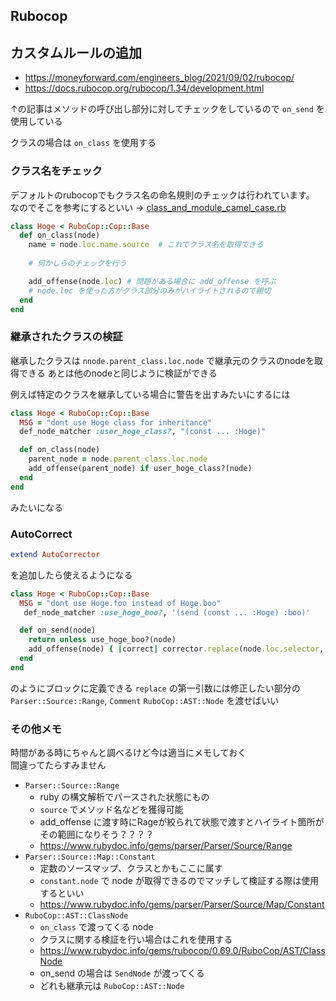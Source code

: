 Rubocop
---

## カスタムルールの追加

- https://moneyforward.com/engineers_blog/2021/09/02/rubocop/
- https://docs.rubocop.org/rubocop/1.34/development.html

↑の記事はメソッドの呼び出し部分に対してチェックをしているので `on_send` を使用している

クラスの場合は `on_class` を使用する

### クラス名をチェック

デフォルトのrubocopでもクラス名の命名規則のチェックは行われています。  
なのでそこを参考にするといい → [class_and_module_camel_case.rb](https://github.com/rubocop/rubocop/blob/master/lib/rubocop/cop/naming/class_and_module_camel_case.rb)

```ruby
class Hoge < RuboCop::Cop::Base
  def on_class(node)
    name = node.loc.name.source  # これでクラス名を取得できる
    
    # 何かしらのチェックを行う

    add_offense(node.loc) # 問題がある場合に add_offense を呼ぶ
    # node.loc を使った方がクラス部分のみがハイライトされるので親切
  end
end
```

### 継承されたクラスの検証

継承したクラスは `nnode.parent_class.loc.node` で継承元のクラスのnodeを取得できる
あとは他のnodeと同じように検証ができる

例えば特定のクラスを継承している場合に警告を出すみたいにするには

```ruby
class Hoge < RuboCop::Cop::Base
  MSG = "dont use Hoge class for inheritance"
  def_node_matcher :user_hoge_class?, "(const ... :Hoge)"

  def on_class(node)
    parent_node = node.parent_class.loc.node 
    add_offense(parent_node) if user_hoge_class?(node)
  end
end
```

みたいになる

### AutoCorrect

```ruby
extend AutoCorrector
```

を追加したら使えるようになる

```ruby
class Hoge < RuboCop::Cop::Base
  MSG = "dont use Hoge.foo instead of Hoge.boo"
   def_node_matcher :use_hoge_boo?, '(send (const ... :Hoge) :boo)'

  def on_send(node)
    return unless use_hoge_boo?(node)
    add_offense(node) { |correct| corrector.replace(node.loc.selector, 'foo') }  # <= ここ！
  end
end
```

のようにブロックに定義できる
`replace` の第一引数には修正したい部分の `Parser::Source::Range`, `Comment` `RuboCop::AST::Node` を渡せばいい

### その他メモ

時間がある時にちゃんと調べるけど今は適当にメモしておく  
間違ってたらすみません

- `Parser::Source::Range`
  - ruby の構文解析でパースされた状態にもの
  - `source` でメソッド名などを獲得可能
  - add_offense に渡す時にRageが絞られて状態で渡すとハイライト箇所がその範囲になりそう？？？？
  - https://www.rubydoc.info/gems/parser/Parser/Source/Range
- `Parser::Source::Map::Constant`
  - 定数のソースマップ、クラスとかもここに属す
  - `constant.node` で node が取得できるのでマッチして検証する際は使用するといい
  - https://www.rubydoc.info/gems/parser/Parser/Source/Map/Constant
- `RuboCop::AST::ClassNode`
  - `on_class` で渡ってくる node
  - クラスに関する検証を行い場合はこれを使用する
  - https://www.rubydoc.info/gems/rubocop/0.69.0/RuboCop/AST/ClassNode
  - on_send の場合は `SendNode` が渡ってくる
  - どれも継承元は `RuboCop::AST::Node`
